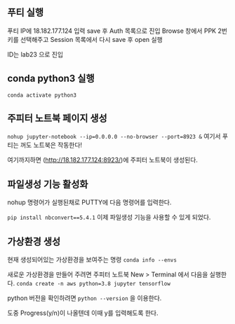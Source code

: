 ## 푸티 실행
푸티 IP에 18.182.177.124 입력 save 후 Auth 목록으로 진입
Browse 창에서 PPK 2번 키를 선택해주고 
Session 목록에서 다시 save 후 open 실행

ID는 lab23 으로 진입

## conda python3 실행

``conda activate python3``

## 주피터 노트북 페이지 생성
``nohup jupyter-notebook --ip=0.0.0.0 --no-browser --port=8923 &``
여기서 푸티는 꺼도 노트북은 작동한다!

여기까지하면 
(http://18.182.177.124:8923/)에 주피터 노트북이 생성된다.

## 파일생성 기능 활성화
nohup 명령어가 실행된채로 PUTTY에 다음 명령어를 입력한다.

``pip install nbconvert==5.4.1``
이제 파일생성 기능을 사용할 수 있게 되었다.

## 가상환경 생성

현재 생성되어있는 가상환경을 보여주는 명령
``conda info --envs``

새로운 가상환경을 만들어 주려면 주피터 노트북 New > Terminal 에서 다음을 실행한다.
``conda create -n aws python=3.8 jupyter tensorflow``

python 버전을 확인하려면
``python --version``
을 이용한다.

도중 Progress(y/n)이 나올텐데 이때 y를 입력해도록 한다.
